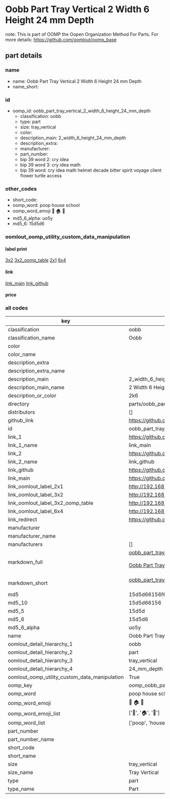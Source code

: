 # Oobb Part Tray Vertical 2 Width 6 Height 24 mm Depth  

note: This is part of OOMP the Oopen Organization Method For Parts. For more details: https://github.com/oomlout/oomp_base

##  part details
  







### name
* name: Oobb Part Tray Vertical 2 Width 6 Height 24 mm Depth
* name_short: 
### id
* oomp_id: oobb_part_tray_vertical_2_width_6_height_24_mm_depth
  * classification: oobb
  * type: part
  * size: tray_vertical
  * color: 
  * description_main: 2_width_6_height_24_mm_depth
  * description_extra: 
  * manufacturer: 
  * part_number: 
  * bip 39 word 2: cry idea
  * bip 39 word 3: cry idea math
  * bip 39 word: cry idea math helmet decade bitter spirit voyage client flower turtle access

### other_codes
* short_code: 
* oomp_word: poop house school
* oomp_word_emoji :poop: :house: :school:
* md5_6_alpha: uo5y
* md5_6: 15d5d6






### oomlout_oomp_utility_custom_data_manipulation
#### label print
[3x2](http://192.168.1.245:1112/?label=oomp%20uo5y)
[3x2_oomp_table](http://192.168.1.108:1112/?label=oomp%20uo5y)
[2x1](http://192.168.1.242:1112/?label=oomp%20uo5y)
[6x4](http://192.168.1.55:1112/?label=oomp%20uo5y)    

#### link

[link_main](https://github.com/oomlout/oomlout_oomp_version_1_messy/tree/main/parts/oobb_part_tray_vertical_2_width_6_height_24_mm_depth) [link_github](https://github.com/oomlout/oomlout_oomp_version_1_messy/tree/main/parts/oobb_part_tray_vertical_2_width_6_height_24_mm_depth)                             

#### price







### all codes 
| key | value |  
| --- | --- |  
| classification | oobb |  
| classification_name | Oobb |  
| color |  |  
| color_name |  |  
| description_extra |  |  
| description_extra_name |  |  
| description_main | 2_width_6_height_24_mm_depth |  
| description_main_name | 2 Width 6 Height 24 mm Depth |  
| description_or_color | 2k6 |  
| directory | parts/oobb_part_tray_vertical_2_width_6_height_24_mm_depth |  
| distributors | [] |  
| github_link | https://github.com/oomlout/oomlout_oomp_part_src/tree/main/parts/oobb_part_tray_vertical_2_width_6_height_24_mm_depth |  
| id | oobb_part_tray_vertical_2_width_6_height_24_mm_depth |  
| link_1 | https://github.com/oomlout/oomlout_oomp_version_1_messy/tree/main/parts/oobb_part_tray_vertical_2_width_6_height_24_mm_depth |  
| link_1_name | link_main |  
| link_2 | https://github.com/oomlout/oomlout_oomp_version_1_messy/tree/main/parts/oobb_part_tray_vertical_2_width_6_height_24_mm_depth |  
| link_2_name | link_github |  
| link_github | https://github.com/oomlout/oomlout_oomp_version_1_messy/tree/main/parts/oobb_part_tray_vertical_2_width_6_height_24_mm_depth |  
| link_main | https://github.com/oomlout/oomlout_oomp_version_1_messy/tree/main/parts/oobb_part_tray_vertical_2_width_6_height_24_mm_depth |  
| link_oomlout_label_2x1 | http://192.168.1.242:1112/?label=oomp%20uo5y |  
| link_oomlout_label_3x2 | http://192.168.1.245:1112/?label=oomp%20uo5y |  
| link_oomlout_label_3x2_oomp_table | http://192.168.1.108:1112/?label=oomp%20uo5y |  
| link_oomlout_label_6x4 | http://192.168.1.55:1112/?label=oomp%20uo5y |  
| link_redirect | https://github.com/oomlout/oomlout_oomp_version_1_messy/tree/main/parts/oobb_part_tray_vertical_2_width_6_height_24_mm_depth |  
| manufacturer |  |  
| manufacturer_name |  |  
| manufacturers | [] |  
| markdown_full | [oobb_part_tray_vertical_2_width_6_height_24_mm_depth](none)<br>[](none)<br>[Oobb Part Tray Vertical 2 Width 6 Height 24 Mm Depth](none)<br><br> |  
| markdown_short | [oobb_part_tray_vertical_2_width_6_height_24_mm_depth](none)<br><br> |  
| md5 | 15d5d66156f61a405b1c46af121c19a9 |  
| md5_10 | 15d5d66156 |  
| md5_5 | 15d5d |  
| md5_6 | 15d5d6 |  
| md5_6_alpha | uo5y |  
| name | Oobb Part Tray Vertical 2 Width 6 Height 24 mm Depth |  
| oomlout_detail_hierarchy_1 | oobb |  
| oomlout_detail_hierarchy_2 | part |  
| oomlout_detail_hierarchy_3 | tray_vertical |  
| oomlout_detail_hierarchy_4 | 24_mm_depth |  
| oomlout_oomp_utility_custom_data_manipulation | True |  
| oomp_key | oomp_oobb_part_tray_vertical_2_width_6_height_24_mm_depth |  
| oomp_word | poop house school |  
| oomp_word_emoji | :poop: :house: :school: |  
| oomp_word_emoji_list | [':poop:', ':house:', ':school:'] |  
| oomp_word_list | ['poop', 'house', 'school'] |  
| part_number |  |  
| part_number_name |  |  
| short_code |  |  
| short_name |  |  
| size | tray_vertical |  
| size_name | Tray Vertical |  
| type | part |  
| type_name | Part |  
